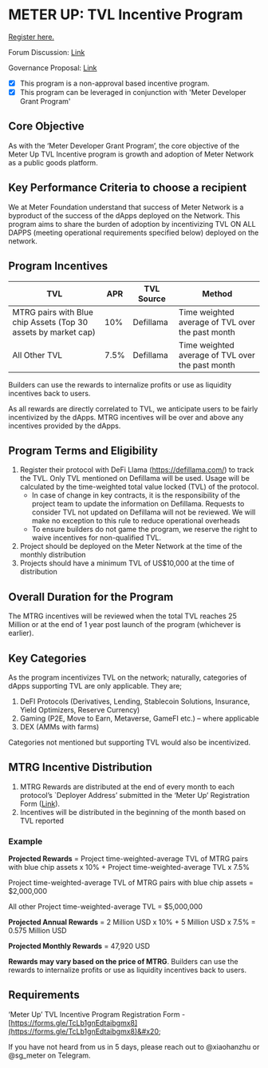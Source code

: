# METER UP: TVL Incentive Program

[Register here.](https://forms.gle/TcLb1gnEdtaibgmx8)

Forum Discussion: [Link](https://forum.meter.io/t/meter-up-tvl-incentive-program-on-meter-network/315)

Governance Proposal: [Link](https://snapshot.org/#/meter-mainnet.eth/proposal/0x73820a0fd8e6e3af7fe4827f65267e82d6c15fbe973c136ff5548df2921d7980)

* [x] This program is a non-approval based incentive program.
* [x] This program can be leveraged in conjunction with 'Meter Developer Grant Program'

## Core Objective

As with the ‘Meter Developer Grant Program’, the core objective of the Meter Up TVL Incentive program is growth and adoption of Meter Network as a public goods platform.&#x20;

## Key Performance Criteria to choose a recipient

We at Meter Foundation understand that success of Meter Network is a byproduct of the success of the dApps deployed on the Network. This program aims to share the burden of adoption by incentivizing TVL ON ALL DAPPS (meeting operational requirements specified below) deployed on the network.&#x20;

## Program Incentives

| TVL                                                            | APR  | TVL Source | Method                                           |
| -------------------------------------------------------------- | ---- | ---------- | ------------------------------------------------ |
| MTRG pairs with Blue chip Assets (Top 30 assets by market cap) | 10%  | Defillama  | Time weighted average of TVL over the past month |
| All Other TVL                                                  | 7.5% | Defillama  | Time weighted average of TVL over the past month |

Builders can use the rewards to internalize profits or use as liquidity incentives back to users.&#x20;

As all rewards are directly correlated to TVL, we anticipate users to be fairly incentivized by the dApps. MTRG incentives will be over and above any incentives provided by the dApps.

## Program Terms and Eligibility

1. Register their protocol with DeFi Llama (https://defillama.com/) to track the TVL. Only TVL mentioned on Defillama will be used. Usage will be calculated by the time-weighted total value locked (TVL) of the protocol.
   * In case of change in key contracts, it is the responsibility of the project team to update the information on Defillama. Requests to consider TVL not updated on Defillama will not be reviewed. We will make no exception to this rule to reduce operational overheads
   * To ensure builders do not game the program, we reserve the right to waive incentives for non-qualified TVL.&#x20;
2. Project should be deployed on the Meter Network at the time of the monthly distribution
3. Projects should have a minimum TVL of US$10,000 at the time of distribution

## Overall Duration for the Program

The MTRG incentives will be reviewed when the total TVL reaches 25 Million or at the end of 1 year post launch of the program (whichever is earlier).

## Key Categories

As the program incentivizes TVL on the network; naturally, categories of dApps supporting TVL are only applicable. They are;

1. DeFI Protocols (Derivatives, Lending, Stablecoin Solutions, Insurance, Yield Optimizers, Reserve Currency)
2. Gaming (P2E, Move to Earn, Metaverse, GameFI etc.) – where applicable&#x20;
3. DEX (AMMs with farms)

Categories not mentioned but supporting TVL would also be incentivized.

## MTRG Incentive Distribution

1. MTRG Rewards are distributed at the end of every month to each protocol’s \`Deployer Address’ submitted in the ‘Meter Up’ Registration Form ([Link](https://forms.gle/TcLb1gnEdtaibgmx8)).
2. Incentives will be distributed in the beginning of the month based on TVL reported

### Example

**Projected Rewards** = Project time-weighted-average TVL of MTRG pairs with blue chip assets x 10% + Project time-weighted-average TVL x 7.5%

Project time-weighted-average TVL of MTRG pairs with blue chip assets = $2,000,000

All other Project time-weighted-average TVL = $5,000,000

**Projected Annual Rewards** = 2 Million USD x 10% + 5 Million USD x 7.5% = 0.575 Million USD

**Projected Monthly Rewards** = 47,920 USD

**Rewards may vary based on the price of MTRG**. Builders can use the rewards to internalize profits or use as liquidity incentives back to users.

## Requirements

‘Meter Up’ TVL Incentive Program Registration Form - [https://forms.gle/TcLb1gnEdtaibgmx8](https://forms.gle/TcLb1gnEdtaibgmx8)&#x20;

If you have not heard from us in 5 days, please reach out to @xiaohanzhu or @sg\_meter on Telegram.
